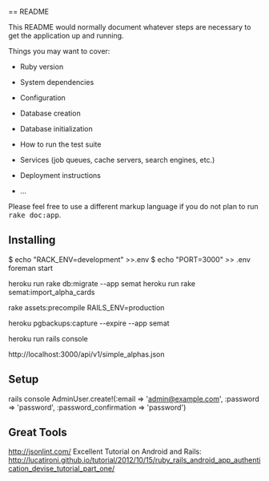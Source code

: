 == README



This README would normally document whatever steps are necessary to get the
application up and running.

Things you may want to cover:

* Ruby version

* System dependencies

* Configuration

* Database creation

* Database initialization

* How to run the test suite

* Services (job queues, cache servers, search engines, etc.)

* Deployment instructions

* ...




Please feel free to use a different markup language if you do not plan to run
<tt>rake doc:app</tt>.

## Installing
$ echo "RACK_ENV=development" >>.env
$ echo "PORT=3000" >> .env
foreman start

heroku run rake db:migrate --app semat
heroku run rake  semat:import_alpha_cards

rake assets:precompile RAILS_ENV=production

heroku pgbackups:capture --expire --app semat

heroku run rails console

 http://localhost:3000/api/v1/simple_alphas.json



## Setup
rails console
AdminUser.create!(:email => 'admin@example.com', :password => 'password', :password_confirmation => 'password')

## Great Tools
http://jsonlint.com/
Excellent Tutorial on Android and Rails: http://lucatironi.github.io/tutorial/2012/10/15/ruby_rails_android_app_authentication_devise_tutorial_part_one/


